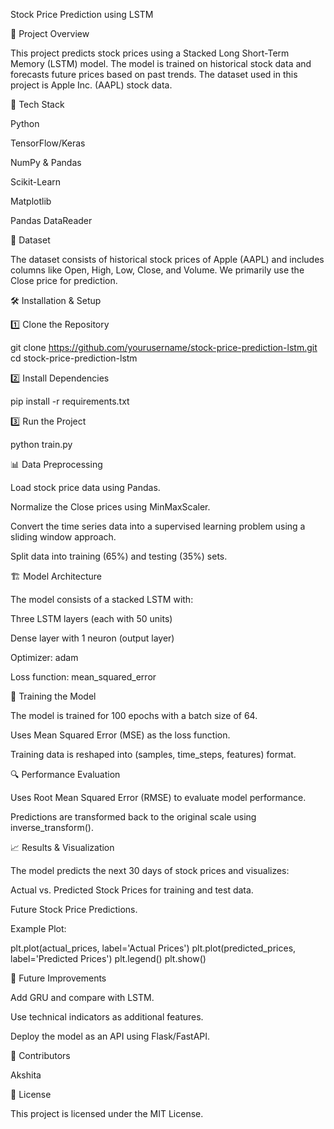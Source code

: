 
Stock Price Prediction using LSTM

📌 Project Overview

This project predicts stock prices using a Stacked Long Short-Term Memory (LSTM) model. The model is trained on historical stock data and forecasts future prices based on past trends. The dataset used in this project is Apple Inc. (AAPL) stock data.

🔧 Tech Stack

Python

TensorFlow/Keras

NumPy & Pandas

Scikit-Learn

Matplotlib

Pandas DataReader

📂 Dataset

The dataset consists of historical stock prices of Apple (AAPL) and includes columns like Open, High, Low, Close, and Volume. We primarily use the Close price for prediction.

🛠 Installation & Setup

1️⃣ Clone the Repository

git clone https://github.com/yourusername/stock-price-prediction-lstm.git
cd stock-price-prediction-lstm

2️⃣ Install Dependencies

pip install -r requirements.txt

3️⃣ Run the Project

python train.py

📊 Data Preprocessing

Load stock price data using Pandas.

Normalize the Close prices using MinMaxScaler.

Convert the time series data into a supervised learning problem using a sliding window approach.

Split data into training (65%) and testing (35%) sets.

🏗️ Model Architecture

The model consists of a stacked LSTM with:

Three LSTM layers (each with 50 units)

Dense layer with 1 neuron (output layer)

Optimizer: adam

Loss function: mean_squared_error

🚀 Training the Model

The model is trained for 100 epochs with a batch size of 64.

Uses Mean Squared Error (MSE) as the loss function.

Training data is reshaped into (samples, time_steps, features) format.

🔍 Performance Evaluation

Uses Root Mean Squared Error (RMSE) to evaluate model performance.

Predictions are transformed back to the original scale using inverse_transform().

📈 Results & Visualization

The model predicts the next 30 days of stock prices and visualizes:

Actual vs. Predicted Stock Prices for training and test data.

Future Stock Price Predictions.

Example Plot:

plt.plot(actual_prices, label='Actual Prices')
plt.plot(predicted_prices, label='Predicted Prices')
plt.legend()
plt.show()

🔮 Future Improvements

Add GRU and compare with LSTM.

Use technical indicators as additional features.

Deploy the model as an API using Flask/FastAPI.

📌 Contributors

Akshita

📜 License

This project is licensed under the MIT License.
